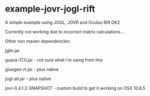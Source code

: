 example-jovr-jogl-rift
======================

A simple example using JOGL, JOVR and Oculus Rift DK2

Currently not working due to incorrect matrix calculations...

Other non maven dependencies:

jglm.jar

guava-17.0.jar - not sure what i'm using from this

gluegen-rt.jar - plus native

jogl-all.jar - plus native

jovr-0.4.1.2-SNAPSHOT - custom build to get it working on OSX 10.8.5

